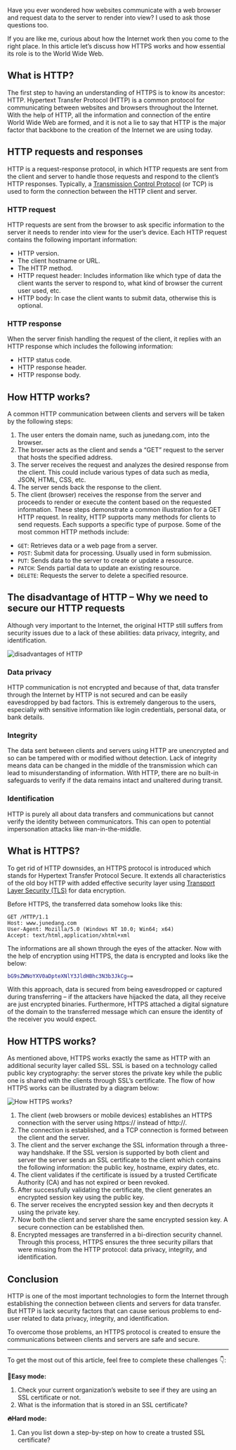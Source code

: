 Have you ever wondered how websites communicate with a web browser and request data to the server to render into view?  I used to ask those questions too.

If you are like me, curious about how the Internet work then you come to the right place. In this article let’s discuss how HTTPS works and how essential its role is to the World Wide Web.

## What is HTTP?
The first step to having an understanding of HTTPS is to know its ancestor: HTTP. Hypertext Transfer Protocol (HTTP) is a common protocol for communicating between websites and browsers throughout the Internet. With the help of HTTP, all the information and connection of the entire World Wide Web are formed, and it is not a lie to say that HTTP is the major factor that backbone to the creation of the Internet we are using today.

## HTTP requests and responses
HTTP is a request-response protocol, in which HTTP requests are sent from the client and server to handle those requests and respond to the client’s HTTP responses. Typically, a [Transmission Control Protocol](https://en.wikipedia.org/wiki/Transmission_Control_Protocol) (or TCP) is used to form the connection between the HTTP client and server.

### HTTP request
HTTP requests are sent from the browser to ask specific information to the server it needs to render into view for the user’s device. Each HTTP request contains the following important information:

- HTTP version.
- The client hostname or URL.
- The HTTP method.
- HTTP request header: Includes information like which type of data the client wants the server to respond to, what kind of browser the current user used, etc.
- HTTP body: In case the client wants to submit data, otherwise this is optional.

### HTTP response
When the server finish handling the request of the client, it replies with an HTTP response which includes the following information:

- HTTP status code.
- HTTP response header.
- HTTP response body.

## How HTTP works?
A common HTTP communication between clients and servers will be taken by the following steps:

1. The user enters the domain name, such as junedang.com, into the browser.
2. The browser acts as the client and sends a “GET” request to the server that hosts the specified address.
3. The server receives the request and analyzes the desired response from the client. This could include various types of data such as media, JSON, HTML, CSS, etc.
4. The server sends back the response to the client.
5. The client (browser) receives the response from the server and proceeds to render or execute the content based on the requested information.
These steps demonstrate a common illustration for a GET HTTP request. In reality, HTTP supports many methods for clients to send requests. Each supports a specific type of purpose. Some of the most common HTTP methods include:

- `GET`:  Retrieves data or a web page from a server.
- `POST`: Submit data for processing. Usually used in form submission.
- `PUT`: Sends data to the server to create or update a resource.
- `PATCH`: Sends partial data to update an existing resource.
- `DELETE`: Requests the server to delete a specified resource.

## The disadvantage of HTTP – Why we need to secure our HTTP requests

Although very important to the Internet, the original HTTP still suffers from security issues due to a lack of these abilities: data privacy, integrity, and identification.

![disadvantages of HTTP](https://dev-to-uploads.s3.amazonaws.com/uploads/articles/usan2yugjj9xtspdrh7n.png)

### Data privacy
HTTP communication is not encrypted and because of that, data transfer through the Internet by HTTP is not secured and can be easily eavesdropped by bad factors. This is extremely dangerous to the users, especially with sensitive information like login credentials, personal data, or bank details.

### Integrity
The data sent between clients and servers using HTTP are unencrypted and so can be tampered with or modified without detection. Lack of integrity means data can be changed in the middle of the transmission which can lead to misunderstanding of information. With HTTP, there are no built-in safeguards to verify if the data remains intact and unaltered during transit.

### Identification
HTTP is purely all about data transfers and communications but cannot verify the identity between communicators. This can open to potential impersonation attacks like man-in-the-middle.

## What is HTTPS?

To get rid of HTTP downsides, an HTTPS protocol is introduced which stands for Hypertext Transfer Protocol Secure. It extends all characteristics of the old boy HTTP with added effective security layer using [Transport Layer Security (TLS)](https://en.wikipedia.org/wiki/Transport_Layer_Security) for data encryption.

Before HTTPS, the transferred data somehow looks like this:

```
GET /HTTP/1.1
Host: www.junedang.com
User-Agent: Mozilla/5.0 (Windows NT 10.0; Win64; x64)
Accept: text/html,application/xhtml+xml
```
The informations are all shown through the eyes of the attacker. Now with the help of encryption using HTTPS, the data is encrypted and looks like the below:

```bash
bG9sZWNoYXV0aDpteXNlY3JldHBhc3N3b3JkCg==
```

With this approach, data is secured from being eavesdropped or captured during transferring – if the attackers have hijacked the data, all they receive are just encrypted binaries. Furthermore, HTTPS attached a digital signature of the domain to the transferred message which can ensure the identity of the receiver you would expect.

## How HTTPS works?

As mentioned above, HTTPS works exactly the same as HTTP with an additional security layer called SSL. SSL is based on a technology called public key cryptography: the server stores the private key while the public one is shared with the clients through SSL’s certificate. The flow of how HTTPS works can be illustrated by a diagram below:

![How HTTPS works?](https://dev-to-uploads.s3.amazonaws.com/uploads/articles/x2wh0pxztcx62cj4y3oe.png)
1. The client (web browsers or mobile devices) establishes an HTTPS connection with the server using https:// instead of http://.
2. The connection is established, and a TCP connection is formed between the client and the server.
3. The client and the server exchange the SSL information through a three-way handshake. If the SSL version is supported by both client and server the server sends an SSL certificate to the client which contains the following information: the public key, hostname, expiry dates, etc.
4. The client validates if the certificate is issued by a trusted Certificate Authority (CA) and has not expired or been revoked.
5. After successfully validating the certificate, the client generates an encrypted session key using the public key.
6. The server receives the encrypted session key and then decrypts it using the private key.
7. Now both the client and server share the same encrypted session key. A secure connection can be established then.
8. Encrypted messages are transferred in a bi-direction security channel.
Through this process, HTTPS ensures the three security pillars that were missing from the HTTP protocol: data privacy, integrity, and identification.

## Conclusion
HTTP is one of the most important technologies to form the Internet through establishing the connection between clients and servers for data transfer. But HTTP is lack security factors that can cause serious problems to end-user related to data privacy, integrity, and identification.

To overcome those problems, an HTTPS protocol is created to ensure the communications between clients and servers are safe and secure.

---
To get the most out of this article, feel free to complete these challenges 👇:

**🐣Easy mode:**

1. Check your current organization’s website to see if they are using an SSL certificate or not.
2. What is the information that is stored in an SSL certificate?

**🔥Hard mode:**

1. Can you list down a step-by-step on how to create a trusted SSL certificate?
